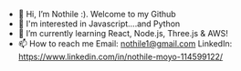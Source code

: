 - 👋 Hi, I’m Nothile :). Welcome to my Github
- 👀 I'm interested in Javascript....and Python
- 🌱 I’m currently learning React, Node.js, Three.js & AWS!
- 📫 How to reach me
Email: nothile1@gmail.com
LinkedIn: https://www.linkedin.com/in/nothile-moyo-114599122/

<!---
Nothile-Moyo-Git/Nothile-Moyo-Git is a ✨ special ✨ repository because its `README.md` (this file) appears on your GitHub profile.
You can click the Preview link to take a look at your changes.
--->

